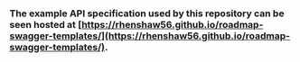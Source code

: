 ### The example API specification used by this repository can be seen hosted at [https://rhenshaw56.github.io/roadmap-swagger-templates/](https://rhenshaw56.github.io/roadmap-swagger-templates/).
